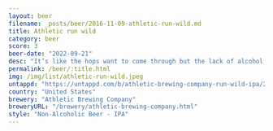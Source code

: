 ```yaml
---
layout: beer
filename: _posts/beer/2016-11-09-athletic-run-wild.md
title: Athletic run wild
category: beer
score: 3
beer-date: "2022-09-21"
desc: "It’s like the hops want to come through but the lack of alcohol ruins it. Ends up zesty and leaves a bad taste in the mouth. Extra negative points for no alcohol"
permalink: /beer/:title.html
img: /img/list/athletic-run-wild.jpeg
untappd: "https://untappd.com/b/athletic-brewing-company-run-wild-ipa/2640438"
country: "United States"
brewery: "Athletic Brewing Company"
breweryURL: "/brewery/athletic-brewing-company.html"
style: "Non-Alcoholic Beer - IPA"
---
```

